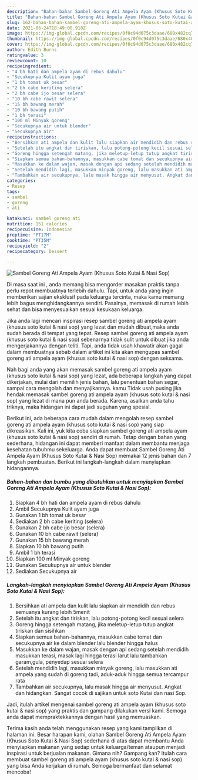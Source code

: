 ```yaml
---
description: "Bahan-bahan Sambel Goreng Ati Ampela Ayam (Khusus Soto Kutai &amp;amp; Nasi Sop) yang nikmat dan Mudah Dibuat"
title: "Bahan-bahan Sambel Goreng Ati Ampela Ayam (Khusus Soto Kutai &amp;amp; Nasi Sop) yang nikmat dan Mudah Dibuat"
slug: 162-bahan-bahan-sambel-goreng-ati-ampela-ayam-khusus-soto-kutai-and-amp-nasi-sop-yang-nikmat-dan-mudah-dibuat
date: 2021-06-24T18:49:00.918Z
image: https://img-global.cpcdn.com/recipes/0f0c94d075c3daae/680x482cq70/sambel-goreng-ati-ampela-ayam-khusus-soto-kutai-nasi-sop-foto-resep-utama.jpg
thumbnail: https://img-global.cpcdn.com/recipes/0f0c94d075c3daae/680x482cq70/sambel-goreng-ati-ampela-ayam-khusus-soto-kutai-nasi-sop-foto-resep-utama.jpg
cover: https://img-global.cpcdn.com/recipes/0f0c94d075c3daae/680x482cq70/sambel-goreng-ati-ampela-ayam-khusus-soto-kutai-nasi-sop-foto-resep-utama.jpg
author: Edith Burns
ratingvalue: 3
reviewcount: 10
recipeingredient:
- "4 bh hati dan ampela ayam di rebus dahulu"
- "Secukupnya Kulit ayam juga"
- "1 bh tomat uk besar"
- "2 bh cabe keriting selera"
- "2 bh cabe ijo besar selera"
- "10 bh cabe rawit selera"
- "15 bh bawang merah"
- "10 bh bawang putih"
- "1 bh terasi"
- "100 ml Minyak goreng"
- "Secukupnya air untuk blender"
- "Secukupnya air"
recipeinstructions:
- "Bersihkan ati ampela dan kulit lalu siapkan air mendidih dan rebus semuanya kurang lebih 5menit"
- "Setelah itu angkat dan tiriskan, lalu potong-potong kecil sesuai selera"
- "Goreng hingga setengah matang, jika meletup-letup tutup angkat tiriskan dan sisihkan"
- "Siapkan semua bahan-bahannya, masukkan cabe tomat dan secukupnya air ke dalam blender lalu blender hingga halus"
- "Masukkan ke dalam wajan, masak dengan api sedang setelah mendidih masukkan terasi, masak lagi hingga terasi larut lalu tambahkan garam,gula, penyedap sesuai selera"
- "Setelah mendidih lagi, masukkan minyak goreng, lalu masukkan ati ampela yang sudah di goreng tadi, aduk-aduk hingga semua tercampur rata"
- "Tambahkan air secukupnya, lalu masak hingga air menyusut. Angkat dan hidangkan. Sangat cocok di sajikan untuk soto Kutai dan nasi Sop."
categories:
- Resep
tags:
- sambel
- goreng
- ati

katakunci: sambel goreng ati 
nutrition: 151 calories
recipecuisine: Indonesian
preptime: "PT17M"
cooktime: "PT35M"
recipeyield: "2"
recipecategory: Dessert

---
```



![Sambel Goreng Ati Ampela Ayam (Khusus Soto Kutai &amp; Nasi Sop)](https://img-global.cpcdn.com/recipes/0f0c94d075c3daae/680x482cq70/sambel-goreng-ati-ampela-ayam-khusus-soto-kutai-nasi-sop-foto-resep-utama.jpg)

Di masa  saat ini , anda memang bisa mengorder masakan praktis tanpa perlu repot membuatnya terlebih dahulu. Tapi, untuk anda yang ingin memberikan sajian eksklusif pada keluarga tercinta, maka kamu memang lebih bagus menghidangkannya sendiri. Pasalnya, memasak di rumah lebih sehat dan bisa menyesuaikan sesuai kesukaan keluarga.

Jika anda lagi mencari inspirasi resep sambel goreng ati ampela ayam (khusus soto kutai &amp; nasi sop) yang lezat dan mudah dibuat,maka anda sudah berada di tempat yang tepat. Resep sambel goreng ati ampela ayam (khusus soto kutai &amp; nasi sop)  sebenarnya tidak sulit untuk dibuat jika anda mengerjakannya dengan teliti. Tapi, anda tidak usah khawatir akan gagal dalam membuatnya 
sebab dalam artikel ini kita akan mengupas sambel goreng ati ampela ayam (khusus soto kutai &amp; nasi sop) dengan seksama.  



Nah bagi anda yang akan memasak sambel goreng ati ampela ayam (khusus soto kutai &amp; nasi sop) yang lezat, ada beberapa langkah yang dapat dikerjakan, mulai dari memilih jenis bahan, lalu penentuan bahan segar, sampai cara mengolah dan menyajikannya. kamu Tidak usah pusing jika hendak memasak sambel goreng ati ampela ayam (khusus soto kutai &amp; nasi sop) yang lezat di mana pun anda berada. Karena, asalkan anda  tahu triknya, maka hidangan ini dapat jadi suguhan yang spesial.

Berikut ini, ada beberapa cara mudah dalam mengolah resep sambel goreng ati ampela ayam (khusus soto kutai &amp; nasi sop) yang siap dikreasikan. Kali ini, yuk kita coba siapkan sambel goreng ati ampela ayam (khusus soto kutai &amp; nasi sop) sendiri di rumah. Tetap dengan bahan yang sederhana, hidangan ini dapat memberi manfaat dalam membantu menjaga kesehatan tubuhmu sekeluarga. Anda dapat membuat Sambel Goreng Ati Ampela Ayam (Khusus Soto Kutai &amp; Nasi Sop) memakai 12 jenis bahan dan 7 langkah pembuatan. Berikut ini langkah-langkah dalam menyiapkan hidangannya.

<!--inarticleads1-->

##### Bahan-bahan dan bumbu yang dibutuhkan untuk menyiapkan Sambel Goreng Ati Ampela Ayam (Khusus Soto Kutai &amp; Nasi Sop):

1. Siapkan 4 bh hati dan ampela ayam di rebus dahulu
1. Ambil Secukupnya Kulit ayam juga
1. Gunakan 1 bh tomat uk besar
1. Sediakan 2 bh cabe keriting (selera)
1. Gunakan 2 bh cabe ijo besar (selera)
1. Gunakan 10 bh cabe rawit (selera)
1. Gunakan 15 bh bawang merah
1. Siapkan 10 bh bawang putih
1. Ambil 1 bh terasi
1. Siapkan 100 ml Minyak goreng
1. Gunakan Secukupnya air untuk blender
1. Sediakan Secukupnya air




<!--inarticleads2-->

##### Langkah-langkah menyiapkan Sambel Goreng Ati Ampela Ayam (Khusus Soto Kutai &amp; Nasi Sop):

1. Bersihkan ati ampela dan kulit lalu siapkan air mendidih dan rebus semuanya kurang lebih 5menit
1. Setelah itu angkat dan tiriskan, lalu potong-potong kecil sesuai selera
1. Goreng hingga setengah matang, jika meletup-letup tutup angkat tiriskan dan sisihkan
1. Siapkan semua bahan-bahannya, masukkan cabe tomat dan secukupnya air ke dalam blender lalu blender hingga halus
1. Masukkan ke dalam wajan, masak dengan api sedang setelah mendidih masukkan terasi, masak lagi hingga terasi larut lalu tambahkan garam,gula, penyedap sesuai selera
1. Setelah mendidih lagi, masukkan minyak goreng, lalu masukkan ati ampela yang sudah di goreng tadi, aduk-aduk hingga semua tercampur rata
1. Tambahkan air secukupnya, lalu masak hingga air menyusut. Angkat dan hidangkan. Sangat cocok di sajikan untuk soto Kutai dan nasi Sop.




Jadi, itulah artikel mengenai  sambel goreng ati ampela ayam (khusus soto kutai &amp; nasi sop)  yang praktis dan gampang dilakukan versi kami. Semoga anda dapat mempraktekkannya dengan hasil yang memuaskan. 

Terima kasih anda telah menggunakan resep yang kami tampilkan di halaman ini. Besar harapan kami, olahan  Sambel Goreng Ati Ampela Ayam (Khusus Soto Kutai &amp; Nasi Sop) sederhana di atas dapat membantu Anda menyiapkan makanan yang sedap untuk keluarga/teman ataupun menjadi inspirasi untuk berjualan makanan. Gimana nih? Gampang kan? Itulah cara membuat sambel goreng ati ampela ayam (khusus soto kutai &amp; nasi sop) yang bisa Anda kerjakan di rumah. Semoga bermanfaat dan selamat mencoba!

